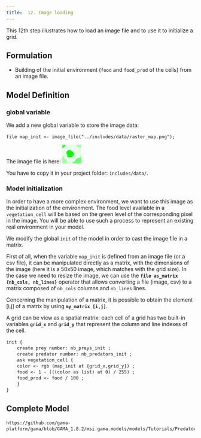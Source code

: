 ```yaml
---
title:  12. Image loading
---
```



This 12th step illustrates how to load an image file and to use it to initialize a grid.


## Formulation

* Building of the initial environment (`food` and `food_prod` of the cells) from an image file.


## Model Definition

### global variable

We add a new global variable to store the image data:
```
file map_init <- image_file("../includes/data/raster_map.png");
```

The image file is here: [![Image to initialize the Prey Predator tutorial model.](/resources/images/tutorials/predator_prey_raster_map.png)](/resources/images/tutorials/predator_prey_raster_map.png)

You have to copy it in your project folder: `includes/data/`.

### Model initialization

In order to have a more complex environment, we want to use this image as the initialization of the environment. The food level available in a `vegetation_cell` will be based on the green level of the corresponding pixel in the image. You will be able to use such a process to represent an existing real environment in your model.

We modify the global `init` of the model in order to cast the image file in a matrix. 

First of all, when the variable `map_init` is defined from an image file (or a csv file), it can be manipulated directly as a matrix, with the dimensions of the image (here it is a 50x50 image, which matches with the grid size). In the case we need to resize the image, we can use the **`file as_matrix  {nb_cols, nb_lines}`** operator that allows converting a file (image, csv) to a matrix composed of `nb_cols` columns and `nb_lines` lines.

Concerning the manipulation of a matrix, it is possible to obtain the element [i,j] of a matrix by using **`my_matrix [i,j]`**.

A grid can be view as a spatial matrix: each cell of a grid has two built-in variables **`grid_x`** and **`grid_y`** that represent the column and line indexes of the cell.

```
init {
    create prey number: nb_preys_init ;
    create predator number: nb_predators_init ;
    ask vegetation_cell {
	color <- rgb (map_init at {grid_x,grid_y}) ;
	food <- 1 - (((color as list) at 0) / 255) ;
	food_prod <- food / 100 ; 
    }
}
```

## Complete Model

```gaml reference
https://github.com/gama-platform/gama/blob/GAMA_1.8.2/msi.gama.models/models/Tutorials/Predator%20Prey/models/Model%2012.gaml
```
